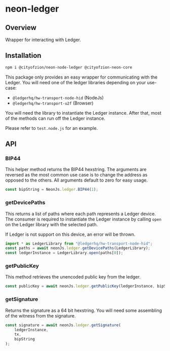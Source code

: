 # neon-ledger

## Overview

Wrapper for interacting with Ledger.

## Installation

```sh
npm i @cityofzion/neon-node-ledger @cityofzion-neon-core
```

This package only provides an easy wrapper for communicating with the Ledger. You will need one of the ledger libraries depending on your use-case:

* `@ledgerhq/hw-transport-node-hid` (NodeJs)
* `@ledgerhq/hw-transport-u2f` (Browser)

You will need the library to instantiate the Ledger instance. After that, most of the methods can run off the Ledger instance.

Please refer to `test.node.js` for an example.

## API

### BIP44

This helper method returns the BIP44 hexstring. The arguments are reversed as the most common use case is to change the address as opposed to the others. All arguments default to zero for easy usage.

```js
const bipString = NeonJs.ledger.BIP44(1);
```

### getDevicePaths

This returns a list of paths where each path represents a Ledger device. The consumer is required to instantiate the Ledger instance by calling `open` on the Ledger library with the selected path.

If Ledger is not support on this device, an error will be thrown.

```js
import * as LedgerLibrary from "@ledgerhq/hw-transport-node-hid";
const paths = await neonJs.ledger.getDevicePaths(LedgerLibrary);
const ledgerInstance = LedgerLibrary.open(paths[0]);
```

### getPublicKey

This method retrieves the unencoded public key from the ledger.

```js
const publicKey = await neonJs.ledger.getPublicKey(ledgerInstance, bipString);
```

### getSignature

Returns the signature as a 64 bit hexstring. You will need some assembling of the witness from the signature.

```js
const signature = await neonJs.ledger.getSignature(
    ledgerInstance,
    tx,
    bipString
);
```
